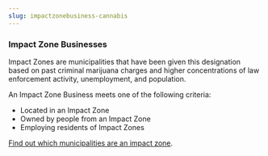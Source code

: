 ```yaml
---
slug: impactzonebusiness-cannabis
---
```

### Impact Zone Businesses

Impact Zones are municipalities that have been given this designation based on past criminal marijuana charges and higher concentrations of law enforcement activity, unemployment, and population.

An Impact Zone Business meets one of the following criteria:
- Located in an Impact Zone
- Owned by people from an Impact Zone
- Employing residents of Impact Zones

[Find out which municipalities are an impact zone](https://www.nj.gov/cannabis/businesses/priority-applications/impact-zones.shtml).

